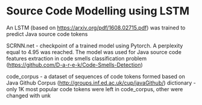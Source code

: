 # Source Code Modelling using LSTM

An LSTM (based on https://arxiv.org/pdf/1608.02715.pdf) was trained to predict Java source code tokens

SCRNN.net - checkpoint of a trained model using Pytorch. A perplexity equal to 4.95 was reached. The model was used for Java source code features extraction in code smells classification problem (https://github.com/D-a-r-e-k/Code-Smells-Detection)

code_corpus - a dataset of sequences of code tokens formed based on Java Github Corpus (http://groups.inf.ed.ac.uk/cup/javaGithub/)
dictionary - only 1K most popular code tokens were left in code_corpus, other were changed with unk
